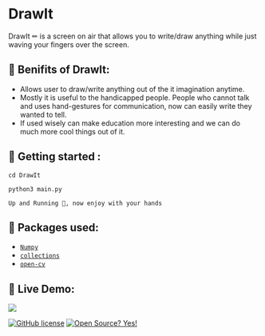 # DrawIt

DrawIt ✏ is a screen on air that allows you to write/draw anything while just waving your fingers over the screen. 

## 📎 Benifits of DrawIt: 
* Allows user to draw/write anything out of the it imagination anytime. 
* Mostly it is useful to the handicapped people. People who cannot talk and uses hand-gestures for communication, now can easily write they wanted to tell. 
* If used wisely can make education more interesting and we can do much more cool things out of it. 

## 🏁 Getting started :
```shell 
cd DrawIt
```
```shell
python3 main.py
```
```Up and Running 💨, now enjoy with your hands``` 




## 🎁 Packages used:
* [`Numpy`](https://github.com/numpy/numpy)
* [`collections`](https://docs.python.org/3/library/collections.html)
* [`open-cv`](https://github.com/opencv/opencv-python)

## 🔴 Live Demo: 
![](GIF-201230_151438.gif)

[![GitHub license](https://img.shields.io/github/license/Naereen/StrapDown.js.svg)](https://github.com/kulendu/DrawIt/LICENSE.md)
[![Open Source? Yes!](https://badgen.net/badge/Open%20Source%20%3F/Yes%21/blue?icon=github)](https://github.com/kulendu/DrawIt/)

